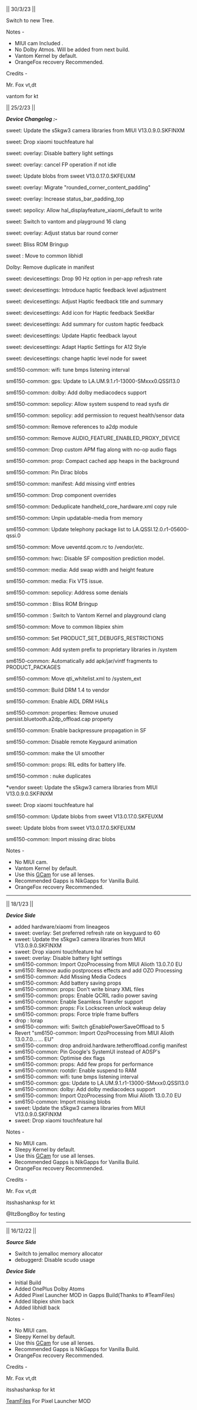 || 30/3/23 ||

Switch to new Tree.

Notes -
- MIUI cam Included .
- No Dolby Atmos.
  Will be added from next build.
- Vantom Kernel by default.
- OrangeFox recovery Recommended.

Credits -

Mr. Fox vt,dt

vantom for kt

|| 25/2/23 ||

***Device Changelog :-***

sweet: Update the s5kgw3 camera libraries from MIUI V13.0.9.0.SKFINXM

sweet: Drop xiaomi touchfeature hal

sweet: overlay: Disable battery light settings 

sweet: overlay: cancel FP operation if not idle

sweet: Update blobs from sweet V13.0.17.0.SKFEUXM 

sweet: overlay: Migrate "rounded_corner_content_padding"

sweet: overlay: Increase status_bar_padding_top

sweet: sepolicy: Allow hal_displayfeature_xiaomi_default to write

sweet: Switch to vantom and playground 16 clang

sweet: overlay: Adjust status bar round corner

sweet: Bliss ROM Bringup

sweet : Move to common libhidl

Dolby: Remove duplicate in manifest

sweet: devicesettings: Drop 90 Hz option in per-app refresh rate 

sweet: devicesettings: Introduce haptic feedback level adjustment

sweet: devicesettings: Adjust Haptic feedback title and summary

sweet: devicesettings: Add icon for Haptic feedback SeekBar

sweet: devicesettings: Add summary for custom haptic feedback

sweet: devicesettings: Update Haptic feedback layout

sweet: devicesettings: Adapt Haptic Settings for A12 Style 

sweet: devicesettings: change haptic level node for sweet

sm6150-common: wifi: tune bmps listening interval

sm6150-common: gps: Update to LA.UM.9.1.r1-13000-SMxxx0.QSSI13.0

sm6150-common: dolby: Add dolby mediacodecs support

sm6150-common: sepolicy: Allow system suspend to read sysfs dir 

sm6150-common: sepolicy: add permission to request health/sensor data 

sm6150-common: Remove references to a2dp module

sm6150-common: Remove AUDIO_FEATURE_ENABLED_PROXY_DEVICE

sm6150-common: Drop custom APM flag along with no-op audio flags

sm6150-common: prop: Compact cached app heaps in the background 

sm6150-common: Pin Dirac blobs

sm6150-common: manifest: Add missing vintf entries

sm6150-common: Drop component overrides

sm6150-common: Deduplicate handheld_core_hardware.xml copy rule

sm6150-common: Unpin updatable-media from memory 

sm6150-common: Update telephony package list to LA.QSSI.12.0.r1-05600-qssi.0

sm6150-common: Move ueventd.qcom.rc to /vendor/etc. 

sm6150-common: hwc: Disable SF composition prediction model.

sm6150-common: media: Add swap width and height feature

sm6150-common: media: Fix VTS issue. 

sm6150-common: sepolicy: Address some denials

sm6150-common : Bliss ROM Bringup

sm6150-common : Switch to Vantom Kernel and playground clang

sm6150-common: Move to common libpiex shim

sm6150-common: Set PRODUCT_SET_DEBUGFS_RESTRICTIONS 

sm6150-common: Add system prefix to proprietary libraries in /system

sm6150-common: Automatically add apk/jar/vintf fragments to PRODUCT_PACKAGES

sm6150-common: Move qti_whitelist.xml to /system_ext

sm6150-common: Build DRM 1.4 to vendor

sm6150-common: Enable AIDL DRM HALs 

sm6150-common: properties: Remove unused persist.bluetooth.a2dp_offload.cap property

sm6150-common: Enable backpressure propagation in SF

sm6150-common: Disable remote Keygaurd animation 

sm6150-common: make the UI smoother

sm6150-common: props: RIL edits for battery life.

sm6150-common : nuke duplicates

*vendor
sweet: Update the s5kgw3 camera libraries from MIUI V13.0.9.0.SKFINXM 

sweet: Drop xiaomi touchfeature hal

sm6150-common: Update blobs from sweet V13.0.17.0.SKFEUXM 

sweet: Update blobs from sweet V13.0.17.0.SKFEUXM

sm6150-common: Import missing dirac blobs



Notes -
- No MIUI cam.
- Vantom Kernel by default.
- Use this [GCam](https://www.apkmirror.com/apk/bsg/gcam-bsgs-google-camera-port-org-codeaurora-snapcam/camera-27-8-1-101-345618084-release/camera-8-1-101-345618084-3-android-apk-download/) for use all lenses.
- Recommended Gapps is NikGapps for Vanilla Build.
- OrangeFox recovery Recommended.

- --

|| 18/1/23 ||

***Device Side***
- added hardware/xiaomi from lineageos
- sweet: overlay: Set preferred refresh rate on keyguard to 60
- sweet: Update the s5kgw3 camera libraries from MIUI V13.0.9.0.SKFINXM
- sweet: Drop xiaomi touchfeature hal
- sweet: overlay: Disable battery light settings
- sm6150-common: Import OzoProcessing from MIUI Alioth 13.0.7.0 EU
- sm6150: Remove audio postprocess effects and add OZO Processing
- sm6150-common: Add Missing Media Codecs
- sm6150-common: Add battery saving props
- sm6150-common: props: Don't write binary XML files
- sm6150-common: props: Enable QCRIL radio power saving
- sm6150-common: Enable Seamless Transfer support
- sm6150-common: props: Fix Lockscreen unlock wakeup delay
- sm6150-common: props: Force triple frame buffers
- drop : Iorap
- sm6150-common: wifi: Switch gEnablePowerSaveOffload to 5
- Revert "sm6150-common: Import OzoProcessing from MIUI Alioth 13.0.7.0…
… EU"
- sm6150-common: drop android.hardware.tetheroffload.config manifest
- sm6150-common: Pin Google's SystemUI instead of AOSP's
- sm6150-common: Optimise dex flags
- sm6150-common: props: Add few props for performance
- sm6150-common: rootdir: Enable suspend to RAM
- sm6150-common: wifi: tune bmps listening interval
- sm6150-common: gps: Update to LA.UM.9.1.r1-13000-SMxxx0.QSSI13.0
- sm6150-common: dolby: Add dolby mediacodecs support
- sm6150-common: Import OzoProcessing from Miui Alioth 13.0.7.0 EU
- sm6150-common: Import missing blobs
- sweet: Update the s5kgw3 camera libraries from MIUI V13.0.9.0.SKFINXM
- sweet: Drop xiaomi touchfeature hal

Notes -
- No MIUI cam.
- Sleepy Kernel by default.
- Use this [GCam](https://sourceforge.net/projects/bhaskar-builds/files/GCaam/) for use all lenses.
- Recommended Gapps is NikGapps for Vanilla Build.
- OrangeFox recovery Recommended.

Credits -

Mr. Fox vt,dt

itsshashanksp for kt

@ItzBongBoy for testing


---

|| 16/12/22 ||

***Source Side***
- Switch to jemalloc memory allocator
- debuggerd: Disable scudo usage

***Device Side***
- Initial Build
- Added OnePlus Dolby Atoms
- Added Pixel Launcher MOD in Gapps Build(Thanks to #TeamFiles)
- Added libpiex shim back
- Added libhidl back


Notes -
- No MIUI cam.
- Sleepy Kernel by default.
- Use this [GCam](https://www.apkmirror.com/apk/bsg/gcam-bsgs-google-camera-port-org-codeaurora-snapcam/camera-27-8-1-101-345618084-release/camera-8-1-101-345618084-3-android-apk-download/) for use all lenses.
- Recommended Gapps is NikGapps for Vanilla Build.
- OrangeFox recovery Recommended.

Credits -

Mr. Fox vt,dt

itsshashanksp for kt

[TeamFiles](https://t.me/modulesrepo) For Pixel Launcher MOD
